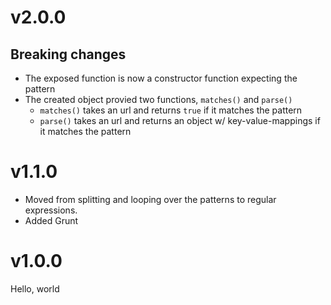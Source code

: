 # v2.0.0

## Breaking changes

* The exposed function is now a constructor function expecting the pattern
* The created object provied two functions, `matches()` and `parse()`
    * `matches()` takes an url and returns `true` if it matches the pattern
    * `parse()` takes an url and returns an object w/ key-value-mappings if it matches the pattern

# v1.1.0

* Moved from splitting and looping over the patterns to regular expressions.
* Added Grunt

# v1.0.0

Hello, world

